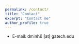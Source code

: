 ```yaml
---
permalink: /contact/
title: "Contact"
excerpt: "Contact me"
author_profile: true
---
```


* E-mail: dminh6 [at] gatech.edu
